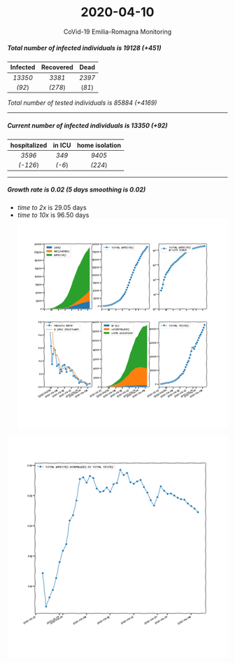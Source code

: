 <div align='center'>

# 2020-04-10
CoVid-19 Emilia-Romagna Monitoring
</div>

##### Total number of infected individuals is 19128 (+451)
Infected | Recovered | Dead
:---: | :---: | :---:
*13350* | *3381* | *2397*
*(92*) | *(278*) | (*81*)

*Total number of tested individuals is 85884 (+4169)*
***
##### Current number of infected individuals is 13350 (+92)
hospitalized | in ICU | home isolation
:---: | :---: | :---:
*3596* |*349* |*9405*
*(-126*) |*(-6*) |*(224*)
***
##### Growth rate is 0.02 (5 days smoothing is 0.02)
- *time to 2x* is 29.05 days
- *time to 10x* is 96.50 days
![stats][stats]

![infected_normalized][infected_normalized]

[stats]: stats_Emilia-Romagna.png
[infected_normalized]: infected_normalized_Emilia-Romagna.png
